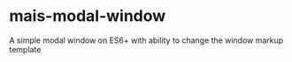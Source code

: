 # mais-modal-window
A simple modal window on ES6+ with ability to change the window markup template
